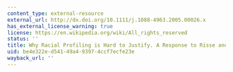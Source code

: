 ```yaml
---
content_type: external-resource
external_url: http://dx.doi.org/10.1111/j.1088-4963.2005.00026.x
has_external_license_warning: true
license: https://en.wikipedia.org/wiki/All_rights_reserved
status: ''
title: Why Racial Profiling is Hard to Justify. A Response to Risse and Zeckhauser
uid: be4e322e-d541-49a4-9397-4ccf7ecfe23e
wayback_url: ''
---
```

